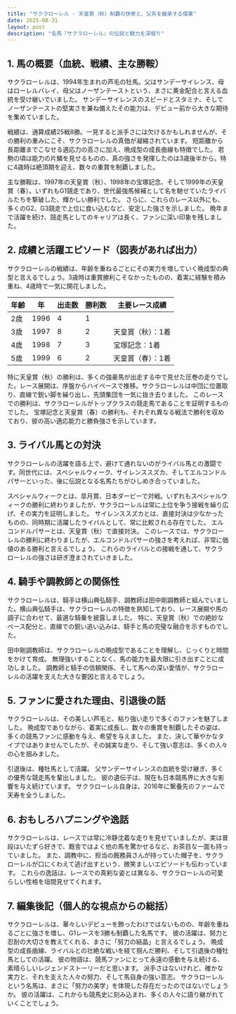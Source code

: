 ```yaml
---
title: "サクラローレル - 天皇賞（秋）制覇の快挙と、父系を継承する偉業"
date: 2025-08-31
layout: post
description: "名馬『サクラローレル』の伝説と魅力を深堀り"
---
```


## 1. 馬の概要（血統、戦績、主な勝鞍）

サクラローレルは、1994年生まれの芦毛の牡馬。父はサンデーサイレンス、母はローレルバレイ、母父はノーザンテーストという、まさに黄金配合と言える血統を受け継いでいました。  サンデーサイレンスのスピードとスタミナ、そしてノーザンテーストの堅実さを兼ね備えたその能力は、デビュー前から大きな期待を集めていました。

戦績は、通算成績25戦8勝。一見すると派手さには欠けるかもしれませんが、その勝利の重みにこそ、サクラローレルの真価が凝縮されています。  短距離から長距離までこなせる適応力の高さに加え、晩成型の成長曲線も特徴でした。  若駒の頃は能力の片鱗を見せるものの、真の強さを発揮したのは3歳後半から。特に4歳時は絶頂期を迎え、数々の重賞を制覇しました。

主な勝鞍は、1997年の天皇賞（秋）、1998年の宝塚記念、そして1999年の天皇賞（春）。いずれもG1競走であり、世代最強馬候補として名を馳せていたライバルたちを撃破した、輝かしい勝利でした。  さらに、これらのレース以外にも、多くのG2、G3競走で上位に食い込むなど、安定した強さを示しました。  晩年まで活躍を続け、競走馬としてのキャリアは長く、ファンに深い印象を残しました。


## 2. 成績と活躍エピソード（図表があれば出力）

サクラローレルの戦績は、年齢を重ねるごとにその実力を増していく晩成型の典型と言えるでしょう。3歳時は重賞勝利こそなかったものの、着実に経験を積み重ね、4歳時で一気に開花しました。

| 年齢 | 年 | 出走数 | 勝利数 | 主要レース成績 |
|---|---|---|---|---|
| 2歳 | 1996 | 4 | 1 |  |
| 3歳 | 1997 | 8 | 2 | 天皇賞（秋）：1着 |
| 4歳 | 1998 | 7 | 3 | 宝塚記念：1着 |
| 5歳 | 1999 | 6 | 2 | 天皇賞（春）：1着 |


特に天皇賞（秋）の勝利は、多くの強豪馬が出走する中で見せた圧巻の走りでした。レース展開は、序盤からハイペースで推移。サクラローレルは中団に位置取り、直線で鋭い脚を繰り出し、先頭集団を一気に抜き去りました。  このレースでの勝利は、サクラローレルがトップクラスの競走馬であることを証明するものでした。  宝塚記念と天皇賞（春）の勝利も、それぞれ異なる戦法で勝利を収めており、彼の高い適応能力と勝負強さを示しています。


## 3. ライバル馬との対決

サクラローレルの活躍を語る上で、避けて通れないのがライバル馬との激闘です。同世代には、スペシャルウィーク、サイレンススズカ、そしてエルコンドルパサーといった、後に伝説となる名馬たちがひしめき合っていました。

スペシャルウィークとは、皐月賞、日本ダービーで対戦。いずれもスペシャルウィークの勝利に終わりましたが、サクラローレルは常に上位を争う接戦を繰り広げ、その実力を証明しました。  サイレンススズカとは、直接対決は少なかったものの、同時期に活躍したライバルとして、常に比較される存在でした。  エルコンドルパサーとは、天皇賞（秋）で直接対決。  このレースでは、サクラローレルの勝利に終わりましたが、エルコンドルパサーの強さを考えれば、非常に価値のある勝利と言えるでしょう。  これらのライバルとの接戦を通して、サクラローレルの強さは研ぎ澄まされていきました。


## 4. 騎手や調教師との関係性

サクラローレルは、騎手は横山典弘騎手、調教師は田中剛調教師と組んでいました。横山典弘騎手は、サクラローレルの特徴を熟知しており、レース展開や馬の調子に合わせて、最適な騎乗を披露しました。  特に、天皇賞（秋）での絶妙なペース配分と、直線での鋭い追い込みは、騎手と馬の完璧な融合を示すものでした。

田中剛調教師は、サクラローレルの晩成型であることを理解し、じっくりと時間をかけて育成。  無理強いすることなく、馬の能力を最大限に引き出すことに成功しました。  調教師と騎手の信頼関係、そして馬への深い愛情が、サクラローレルの活躍を支えた大きな要因と言えるでしょう。


## 5. ファンに愛された理由、引退後の話

サクラローレルは、その美しい芦毛と、粘り強い走りで多くのファンを魅了しました。  晩成型でありながら、着実に成長し、数々の重賞を制覇したその姿は、多くの競馬ファンに感動を与え、希望を与えました。  また、決して華やかなタイプではありませんでしたが、その誠実な走り、そして強い意志は、多くの人々の心を掴みました。

引退後は、種牡馬として活躍。  父サンデーサイレンスの血統を受け継ぎ、多くの優秀な競走馬を輩出しました。  彼の遺伝子は、現在も日本競馬界に大きな影響を与え続けています。  サクラローレル自身は、2016年に繋養先のファームで天寿を全うしました。


## 6. おもしろハプニングや逸話

サクラローレルは、レースでは常に冷静沈着な走りを見せていましたが、実は普段はいたずら好きで、厩舎ではよく他の馬を驚かせるなど、お茶目な一面も持っていました。  また、調教中に、担当の厩務員さんが持っていた帽子を、サクラローレルが口にくわえて逃げ出すという、微笑ましいエピソードも伝わっています。  これらの逸話は、レースでの真剣な姿とは異なる、サクラローレルの可愛らしい性格を垣間見せてくれます。


## 7. 編集後記（個人的な視点からの総括）

サクラローレルは、華々しいデビューを飾ったわけではないものの、年齢を重ねるごとに強さを増し、G1レースを3勝も制覇した名馬です。  彼の活躍は、努力と忍耐の大切さを教えてくれる、まさに「努力の結晶」と言えるでしょう。  晩成型の成長曲線、ライバルとの壮絶な戦いを経て掴んだ勝利、そして引退後の種牡馬としての活躍。  彼の物語は、競馬ファンにとって永遠の感動を与え続ける、素晴らしいレジェンドストーリーだと思います。  派手さはないけれど、確かな実力と、それを支えた人々の努力、そして馬自身の強い意志。  サクラローレルという名馬は、まさに「努力の美学」を体現した存在だったのではないでしょうか。  彼の活躍は、これからも競馬史に刻み込まれ、多くの人々に語り継がれていくことでしょう。
